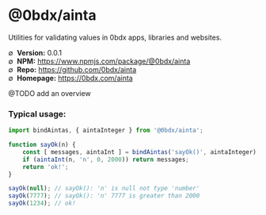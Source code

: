 # @0bdx/ainta

Utilities for validating values in 0bdx apps, libraries and websites.

∅&nbsp; __Version:__ 0.0.1  
∅&nbsp; __NPM:__ <https://www.npmjs.com/package/@0bdx/ainta>  
∅&nbsp; __Repo:__ <https://github.com/0bdx/ainta>  
∅&nbsp; __Homepage:__ <https://0bdx.com/ainta>

@TODO add an overview

### Typical usage:

```js
import bindAintas, { aintaInteger } from '@0bdx/ainta';

function sayOk(n) {
    const [ messages, aintaInt ] = bindAintas('sayOk()', aintaInteger);
    if (aintaInt(n, 'n', 0, 2000)) return messages;
    return 'ok!';
}

sayOk(null); // sayOk(): 'n' is null not type 'number'
sayOk(7777); // sayOk(): 'n' 7777 is greater than 2000
sayOk(1234); // ok!
```
